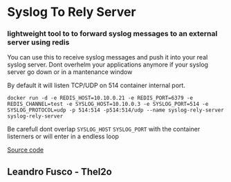 # Syslog To Rely Server 

### lightweight tool to to forward syslog messages to an external server using redis

You can use this to receive syslog messages and push it into your real syslog server. Dont overhelm your applications anymore if your syslog server go down or in a mantenance window

By default it will listen TCP/UDP on 514 container internal port.

```
docker run -d -e REDIS_HOST=10.10.0.21 -e REDIS_PORT=6379 -e REDIS_CHANNEL=test -e SYSLOG_HOST=10.10.0.3 -e SYSLOG_PORT=514 -e SYSLOG_PROTOCOL=udp -p 514:514 -p514:514/udp --name syslog-rely-server syslog-rely-server
```

Be carefull dont overlap `SYSLOG_HOST` `SYSLOG_PORT` with the container listerners or will enter in a endless loop


[Source code](https://github.com/leandrofus/syslogToRedis)
## Leandro Fusco - Thel2o